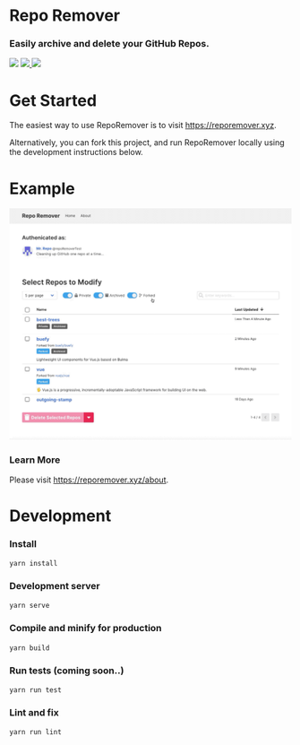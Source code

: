 # Repo Remover
### Easily archive and delete your GitHub Repos.

<p>
  <img src="https://img.shields.io/github/license/moollaza/repo-remover.svg?style=flat-square" />
  <a href="https://reporemover.xyz">
    <img src="https://img.shields.io/website/https/reporemover.xyz.svg?style=flat-square" >
  </a>
  <a title="MadeWithVueJs.com Shield" href="https://madewithvuejs.com/p/repo-remover/shield-link"> <img src="https://madewithvuejs.com/storage/repo-shields/1511-shield.svg"/></a>
</p>

# Get Started
The easiest way to use RepoRemover is to visit https://reporemover.xyz.

Alternatively, you can fork this project, and run RepoRemover locally using the development instructions below.

# Example
![RepoRemover Selection UI](./src/assets/img/reporemover-demo.gif)

### Learn More
Please visit https://reporemover.xyz/about.

# Development

### Install
```
yarn install
```

### Development server
```
yarn serve
```

### Compile and minify for production
```
yarn build
```

### Run tests (coming soon..)
```
yarn run test
```

### Lint and fix
```
yarn run lint
```
